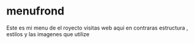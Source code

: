 # menufrond
Este es mi menu de el royecto visitas web aqui en contraras estructura , estilos y las imagenes que utilize  
